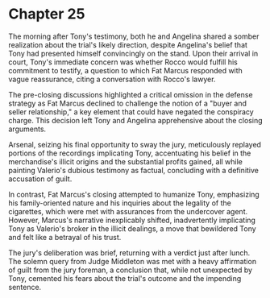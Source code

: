 # Chapter 25
The morning after Tony's testimony, both he and Angelina shared a somber realization about the trial's likely direction, despite Angelina's belief that Tony had presented himself convincingly on the stand. Upon their arrival in court, Tony's immediate concern was whether Rocco would fulfill his commitment to testify, a question to which Fat Marcus responded with vague reassurance, citing a conversation with Rocco's lawyer.

The pre-closing discussions highlighted a critical omission in the defense strategy as Fat Marcus declined to challenge the notion of a "buyer and seller relationship," a key element that could have negated the conspiracy charge. This decision left Tony and Angelina apprehensive about the closing arguments.

Arsenal, seizing his final opportunity to sway the jury, meticulously replayed portions of the recordings implicating Tony, accentuating his belief in the merchandise's illicit origins and the substantial profits gained, all while painting Valerio's dubious testimony as factual, concluding with a definitive accusation of guilt.

In contrast, Fat Marcus's closing attempted to humanize Tony, emphasizing his family-oriented nature and his inquiries about the legality of the cigarettes, which were met with assurances from the undercover agent. However, Marcus's narrative inexplicably shifted, inadvertently implicating Tony as Valerio's broker in the illicit dealings, a move that bewildered Tony and felt like a betrayal of his trust.

The jury's deliberation was brief, returning with a verdict just after lunch. The solemn query from Judge Middleton was met with a heavy affirmation of guilt from the jury foreman, a conclusion that, while not unexpected by Tony, cemented his fears about the trial's outcome and the impending sentence.
